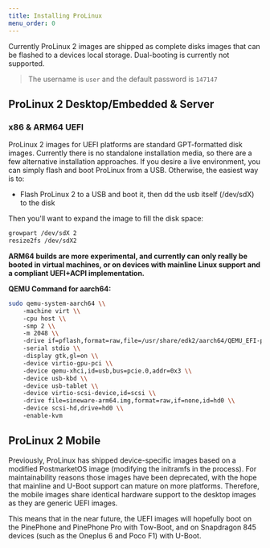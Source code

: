 ```yaml
---
title: Installing ProLinux
menu_order: 0
---
```


Currently ProLinux 2 images are shipped as complete disks images that can be flashed to a devices local storage. Dual-booting is currently not supported.


> The username is `user` and the default password is `147147`


## ProLinux 2 Desktop/Embedded & Server

### x86 & ARM64 UEFI
ProLinux 2 images for UEFI platforms are standard GPT-formatted disk images. Currently there is no standalone installation media, so there are a few alternative installation approaches. If you desire a live environment, you can simply flash and boot ProLinux from a USB. Otherwise, the easiest way is to:
- Flash ProLinux 2 to a USB and boot it, then dd the usb itself (/dev/sdX) to the disk

Then you'll want to expand the image to fill the disk space:
```bash
growpart /dev/sdX 2
resize2fs /dev/sdX2
```

**ARM64 builds are more experimental, and currently can only really be booted in virtual machines, or on devices with mainline Linux support and a compliant UEFI+ACPI implementation.**

**QEMU Command for aarch64:**
```bash
sudo qemu-system-aarch64 \\
    -machine virt \\
    -cpu host \\
    -smp 2 \\
    -m 2048 \\
    -drive if=pflash,format=raw,file=/usr/share/edk2/aarch64/QEMU_EFI-pflash.raw,readonly=on \\
    -serial stdio \\
    -display gtk,gl=on \\
    -device virtio-gpu-pci \\
    -device qemu-xhci,id=usb,bus=pcie.0,addr=0x3 \\
    -device usb-kbd \\
    -device usb-tablet \\
    -device virtio-scsi-device,id=scsi \\
    -drive file=sineware-arm64.img,format=raw,if=none,id=hd0 \\
    -device scsi-hd,drive=hd0 \\
    -enable-kvm
```

## ProLinux 2 Mobile

Previously, ProLinux has shipped device-specific images based on a modified PostmarketOS image (modifying the initramfs in the process). For maintainability reasons those images have been deprecated, with the hope that mainline and U-Boot support can mature on more platforms. Therefore, the mobile images share identical hardware support to the desktop images as they are generic UEFI images.

This means that in the near future, the UEFI images will hopefully boot on the PinePhone and PinePhone Pro with Tow-Boot, and on Snapdragon 845 devices (such as the Oneplus 6 and Poco F1) with U-Boot.

<!--:::note

These are very experimental images, so many phone features like calling and SMS are not supported!

:::

### Standard Devices
For mobile devices such as a Pine64 PinePhone or PinePhine Pro, installing is as easy as writing the .img file to an SD Card using dd or Etcher.

### Android-based Devices

For Android-based mobile devices such as the OnePlus 6, there are two files that need to be flashed, the root image (userdata) and the boot image:
```bash
$ fastboot flash boot boot.img
$ fastboot flash userdata oneplus-echilada.img
```

:::tip

The version of fastboot distributed by distros can have issues flashing ProLinux. You may want to use fastboot from the (Google Platform SDK Tools)[https://developer.android.com/tools/releases/platform-tools]

:::

:::warning

The KExec-based boot mechanism is currently disabled by default on Android/SDM845 devices (the modem keeps crashing, we'd love help debugging this!)

This means you **must** download and flash boot.img **after every system update**, or your device will not boot if the kernel modules in the squashfs root have been updated.

:::
-->